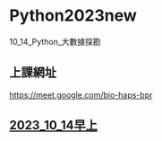 # Python2023new
10_14_Python_大數據探勘

## 上課網址
https://meet.google.com/bio-haps-bpr

## [2023_10_14早上](https://youtube.com/live/YWTf5MMuTlY)
